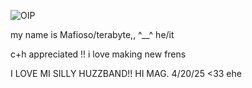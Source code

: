 
 ![OIP](https://github.com/user-attachments/assets/b95e6fe0-02c3-43b1-863e-464592466570)

my name is Mafioso/terabyte,,  ^__^  he/it

c+h appreciated !! i love making new frens

I LOVE MI SILLY HUZZBAND!! HI MAG. 4/20/25 <33 ehe

